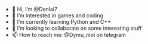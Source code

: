 - 👋 Hi, I’m @Denlai7
- 👀 I’m interested in games and coding
- 🌱 I’m currently learning Python and C++
- 💞️ I’m looking to collaborate on some interesting stuff
- 📫 How to reach me: @Dymu_moi on telegram 

<!---
Denlai7/Denlai7 is a ✨ special ✨ repository because its `README.md` (this file) appears on your GitHub profile.
You can click the Preview link to take a look at your changes.
--->
